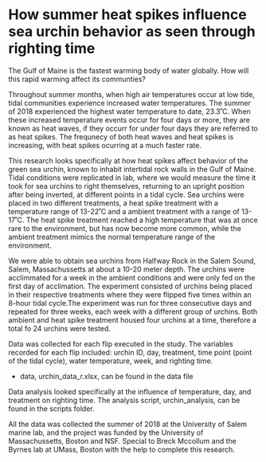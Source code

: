 # How summer heat spikes influence sea urchin behavior as seen through righting time
The Gulf of Maine is the fastest warming body of water globally. How will this rapid warming affect its communties? 

Throughout summer months, when high air temperatures occur at low tide, tidal communities experience increased water temperatures. The summer of 2018 experienced the highest water temperature to date, 23.3˚C. When these increased temperature events occur for four days or more, they are known as heat waves, if they occurr for under four days they are referred to as heat spikes. The frequnecy of both heat waves and heat spikes is increasing, with heat spikes ocurring at a much faster rate. 

This research looks specifically at how heat spikes affect behavior of the green sea urchin, known to inhabit intertidal rock walls in the Gulf of Maine. Tidal conditions were replicated in lab, where we would measure the time it took for sea urchins to right themselves, returning to an upright position after being inverted, at different points in a tidal cycle. Sea urchins were placed in two different treatments, a heat spike treatment with a temperature range of 13-22˚C and a ambient treatment with a range of 13-17˚C. The heat spike treatment reached a high temperature that was at once rare to the environment, but has now become more common, while the ambient treatment mimics the normal temperature range of the environment. 

We were able to obtain sea urchins from Halfway Rock in the Salem Sound, Salem, Massachussetts at about a 10-20 meter depth. The urchins were acclimmated for a week in the ambient conditions and were only fed on the first day of acclimation. The experiment consisted of urchins being placed in their respective treatments where they were flipped five times within an 8-hour tidal cycle.The experiment was run for three consecutive days and repeated for three weeks, each week with a different group of urchins. Both ambient and heat spike treatment housed four urchins at a time, therefore a total fo 24 urchins were tested. 

Data was collected for each flip executed in the study. The variables recorded for each flip included: urchin ID, day, treatment, time point (point of the tidal cycle), water temperature, week, and righting time. 
  - data, urchin_data_r.xlsx, can be found in the data file
  
Data analysis looked specifically at the influence of temperature, day, and treatment on righting time. The analysis script, urchin_analysis, can be found in the scripts folder. 

All the data was collected the summer of 2018 at the University of Salem marine lab, and the project was funded by the University of Massachussetts, Boston and NSF. Special to Breck Mccollum and the Byrnes lab at UMass, Boston with the help to complete this research.
